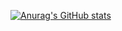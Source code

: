[![Anurag's GitHub stats](https://github-readme-stats.vercel.app/api?username=zdevyn&show_icons=true)](https://github.com/anuraghazra/github-readme-stats)
